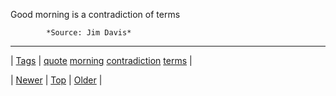 <!--
title: Good morning is a contradiction of terms
date: 2020-06-28T15:27:00.187Z
tags: quote, morning, contradiction, terms
-->




Good morning is a contradiction of terms

            *Source: Jim Davis*

<!--BOTTOM-POST-NAVIGATION-->
---

| [Tags](tags.md) | [quote](tag-quote.md) [morning](tag-morning.md) [contradiction](tag-contradiction.md) [terms](tag-terms.md) |

| [Newer](66274356291.md) | [Top](index.md) | [Older](66366436387.md) |